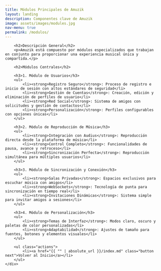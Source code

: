 ```yaml
---
title: Módulos Principales de Amuzik
layout: landing
description: Componentes clave de Amuzik
image: assets/images/modules.jpg
nav-menu: true
permalink: /modulos/
---
```


<!-- Main -->
<div id="main" class="alt">

<!-- One -->
<section id="one">
    <div class="inner">
        
        <h2>Descripción General</h2>
        <p>Amuzik está compuesto por módulos especializados que trabajan en conjunto para proporcionar una experiencia musical única y compartida.</p>
        
        <h2>Módulos Centrales</h2>

        <h3>1. Módulo de Usuarios</h3>
        <ul>
            <li><strong>Registro Seguro</strong>: Proceso de registro e inicio de sesión con altos estándares de seguridad</li>
            <li><strong>Gestión de Cuentas</strong>: Creación, edición y eliminación de perfiles de usuario</li>
            <li><strong>Red Social</strong>: Sistema de amigos con solicitudes y gestión de contactos</li>
            <li><strong>Personalización</strong>: Perfiles configurables con opciones únicas</li>
        </ul>

        <h3>2. Módulo de Reproducción de Música</h3>
        <ul>
            <li><strong>Integración con Audius</strong>: Reproducción directa desde la plataforma de música</li>
            <li><strong>Control Completo</strong>: Funcionalidades de pausa, avance y retroceso</li>
            <li><strong>Sincronización Perfecta</strong>: Reproducción simultánea para múltiples usuarios</li>
        </ul>

        <h3>3. Módulo de Sincronización y Conexión</h3>
        <ul>
            <li><strong>Salas Privadas</strong>: Espacios exclusivos para escuchar música con amigos</li>
            <li><strong>WebSockets</strong>: Tecnología de punta para sincronización en tiempo real</li>
            <li><strong>Invitaciones Dinámicas</strong>: Sistema simple para invitar amigos a sesiones</li>
        </ul>

        <h3>4. Módulo de Personalización</h3>
        <ul>
            <li><strong>Temas de Interfaz</strong>: Modos claro, oscuro y paletas de color personalizadas</li>
            <li><strong>Adaptabilidad</strong>: Ajustes de tamaño para fuentes, botones y elementos visuales</li>
        </ul>

        <ul class="actions">
            <li><a href="{{ "" | absolute_url }}/index.md" class="button next">Volver al Inicio</a></li>
        </ul>
    </div>
</section>

</div>